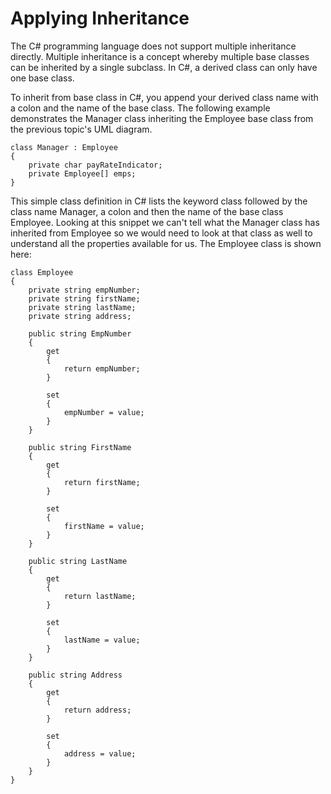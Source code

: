 # Applying Inheritance

The C# programming language does not support multiple inheritance directly. Multiple inheritance is a concept whereby multiple base classes can be inherited by a single subclass. In C#, a derived class can only have one base class.

To inherit from base class in C#, you append your derived class name with a colon and the name of the base class. The following example demonstrates the Manager class inheriting the Employee base class from the previous topic's UML diagram.
```
class Manager : Employee
{
    private char payRateIndicator;
    private Employee[] emps;
}
```
This simple class definition in C# lists the keyword class followed by the class name Manager, a colon and then the name of the base class Employee. Looking at this snippet we can't tell what the Manager class has inherited from Employee so we would need to look at that class as well to understand all the properties available for us. The Employee class is shown here:
```
class Employee
{
    private string empNumber;
    private string firstName;
    private string lastName;
    private string address;

    public string EmpNumber
    {
        get
        {
            return empNumber;
        }

        set
        {
            empNumber = value;
        }
    }

    public string FirstName
    {
        get
        {
            return firstName;
        }

        set
        {
            firstName = value;
        }
    }

    public string LastName
    {
        get
        {
            return lastName;
        }

        set
        {
            lastName = value;
        }
    }

    public string Address
    {
        get
        {
            return address;
        }

        set
        {
            address = value;
        }
    }
}
```
